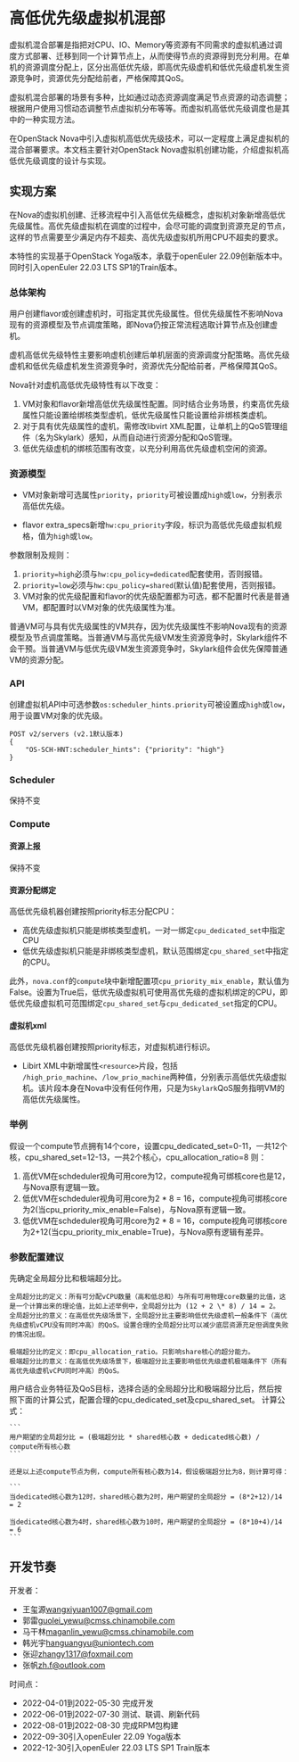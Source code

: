 
# 高低优先级虚拟机混部

虚拟机混合部署是指把对CPU、IO、Memory等资源有不同需求的虚拟机通过调度方式部署、迁移到同一个计算节点上，从而使得节点的资源得到充分利用。在单机的资源调度分配上，区分出高低优先级，即高优先级虚机和低优先级虚机发生资源竞争时，资源优先分配给前者，严格保障其QoS。

虚拟机混合部署的场景有多种，比如通过动态资源调度满足节点资源的动态调整；根据用户使用习惯动态调整节点虚拟机分布等等。而虚拟机高低优先级调度也是其中的一种实现方法。

在OpenStack Nova中引入虚拟机高低优先级技术，可以一定程度上满足虚拟机的混合部署要求。本文档主要针对OpenStack Nova虚拟机创建功能，介绍虚拟机高低优先级调度的设计与实现。

## 实现方案

在Nova的虚拟机创建、迁移流程中引入高低优先级概念，虚拟机对象新增高低优先级属性。高优先级虚拟机在调度的过程中，会尽可能的调度到资源充足的节点，这样的节点需要至少满足内存不超卖、高优先级虚拟机所用CPU不超卖的要求。

本特性的实现基于OpenStack Yoga版本，承载于openEuler 22.09创新版本中。同时引入openEuler 22.03 LTS SP1的Train版本。

### 总体架构

用户创建flavor或创建虚机时，可指定其优先级属性。但优先级属性不影响Nova现有的资源模型及节点调度策略，即Nova仍按正常流程选取计算节点及创建虚机。

虚机高低优先级特性主要影响虚机创建后单机层面的资源调度分配策略。高优先级虚机和低优先级虚机发生资源竞争时，资源优先分配给前者，严格保障其QoS。

Nova针对虚机高低优先级特性有以下改变：
1. VM对象和flavor新增高低优先级属性配置。同时结合业务场景，约束高优先级属性只能设置给绑核类型虚机，低优先级属性只能设置给非绑核类虚机。
2. 对于具有优先级属性的虚机，需修改libvirt XML配置，让单机上的QoS管理组件（名为Skylark）感知，从而自动进行资源分配和QoS管理。
3. 低优先级虚机的绑核范围有改变，以充分利用高优先级虚机空闲的资源。

### 资源模型

* VM对象新增可选属性`priority`，`priority`可被设置成`high`或`low`，分别表示高低优先级。

* flavor extra_specs新增`hw:cpu_priority`字段，标识为高低优先级虚拟机规格，值为`high`或`low`。

参数限制及规则：

1. `priority=high`必须与`hw:cpu_policy=dedicated`配套使用，否则报错。
2. `priority=low`必须与`hw:cpu_policy=shared`(默认值)配套使用，否则报错。
3. VM对象的优先级配置和flavor的优先级配置都为可选，都不配置时代表是普通VM，都配置时以VM对象的优先级属性为准。

普通VM可与具有优先级属性的VM共存，因为优先级属性不影响Nova现有的资源模型及节点调度策略。当普通VM与高优先级VM发生资源竞争时，Skylark组件不会干预。当普通VM与低优先级VM发生资源竞争时，Skylark组件会优先保障普通VM的资源分配。

### API

创建虚拟机API中可选参数`os:scheduler_hints.priority`可被设置成`high`或`low`，用于设置VM对象的优先级。

```
POST v2/servers (v2.1默认版本)
{
    "OS-SCH-HNT:scheduler_hints": {"priority": "high"}
}
```

### Scheduler

保持不变

### Compute

#### 资源上报

保持不变

#### 资源分配绑定

高低优先级机器创建按照priority标志分配CPU：

* 高优先级虚拟机只能是绑核类型虚机，一对一绑定`cpu_dedicated_set`中指定CPU
* 低优先级虚拟机只能是非绑核类型虚机，默认范围绑定`cpu_shared_set`中指定的CPU。

此外，`nova.conf`的`compute`块中新增配置项`cpu_priority_mix_enable`，默认值为False。设置为True后，低优先级虚拟机可使用高优先级的虚拟机绑定的CPU，即低优先级虚拟机可范围绑定`cpu_shared_set`与`cpu_dedicated_set`指定的CPU。

#### 虚拟机xml

高低优先级机器创建按照priority标志，对虚拟机进行标识。

* Libirt XML中新增属性`<resource>`片段，包括 `/high_prio_machine`、`/low_prio_machine`两种值，分别表示高低优先级虚拟机。该片段本身在Nova中没有任何作用，只是为`Skylark`QoS服务指明VM的高低优先级属性。


### 举例

假设一个compute节点拥有14个core，设置cpu_dedicated_set=0-11，一共12个核，cpu_shared_set=12-13，一共2个核心，cpu_allocation_ratio=8 则：

1. 高优VM在schdeduler视角可用core为12，compute视角可绑核core也是12，与Nova原有逻辑一致。
2. 低优VM在schdeduler视角可用core为2 \* 8 = 16，compute视角可绑核core为2(当cpu_priority_mix_enable=False)，与Nova原有逻辑一致。
3. 低优VM在schdeduler视角可用core为2 \* 8 = 16，compute视角可绑核core为2+12(当cpu_priority_mix_enable=True)，与Nova原有逻辑有差异。

### 参数配置建议

先确定全局超分比和极端超分比。

    全局超分比的定义：所有可分配vCPU数量（高和低总和）与所有可用物理core数量的比值，这是一个计算出来的理论值，比如上述举例中，全局超分比为 (12 + 2 \* 8) / 14 = 2。
    全局超分比的意义：在高低优先级场景下，全局超分比主要影响低优先级虚机一般条件下（高优先级虚机vCPU没有同时冲高）的QoS。设置合理的全局超分比可以减少底层资源充足但调度失败的情况出现。

    极端超分比的定义：即cpu_allocation_ratio。只影响share核心的超分能力。
    极端超分比的意义：在高低优先级场景下，极端超分比主要影响低优先级虚机极端条件下（所有高优先级虚机vCPU同时冲高）的QoS。

用户结合业务特征及QoS目标，选择合适的全局超分比和极端超分比后，然后按照下面的计算公式，配置合理的cpu_dedicated_set及cpu_shared_set。
    计算公式：

    ```
    用户期望的全局超分比 = (极端超分比 * shared核心数 + dedicated核心数) / compute所有核心数
    ```

    还是以上述compute节点为例，compute所有核心数为14，假设极端超分比为8，则计算可得：

    ```
    当dedicated核心数为12时，shared核心数为2时，用户期望的全局超分 = (8*2+12)/14 = 2
    
    当dedicated核心数为4时，shared核心数为10时，用户期望的全局超分 = (8*10+4)/14 = 6
    ```


## 开发节奏

开发者：

* 王玺源<wangxiyuan1007@gmail.com>
* 郭雷<guolei_yewu@cmss.chinamobile.com>
* 马干林<maganlin_yewu@cmss.chinamobile.com>
* 韩光宇<hanguangyu@uniontech.com>
* 张迎<zhangy1317@foxmail.com>
* 张帆<zh.f@outlook.com>

时间点：

* 2022-04-01到2022-05-30 完成开发
* 2022-06-01到2022-07-30 测试、联调、刷新代码
* 2022-08-01到2022-08-30 完成RPM包构建
* 2022-09-30引入openEuler 22.09 Yoga版本
* 2022-12-30引入openEuler 22.03 LTS SP1 Train版本
